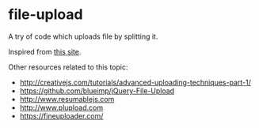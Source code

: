 # file-upload

A try of code which uploads file by splitting it.


Inspired from [this site](https://deliciousbrains.com/using-javascript-file-api-to-avoid-file-upload-limits/).


Other resources related to this topic:
* http://creativejs.com/tutorials/advanced-uploading-techniques-part-1/
* https://github.com/blueimp/jQuery-File-Upload
* http://www.resumablejs.com
* http://www.plupload.com
* https://fineuploader.com/